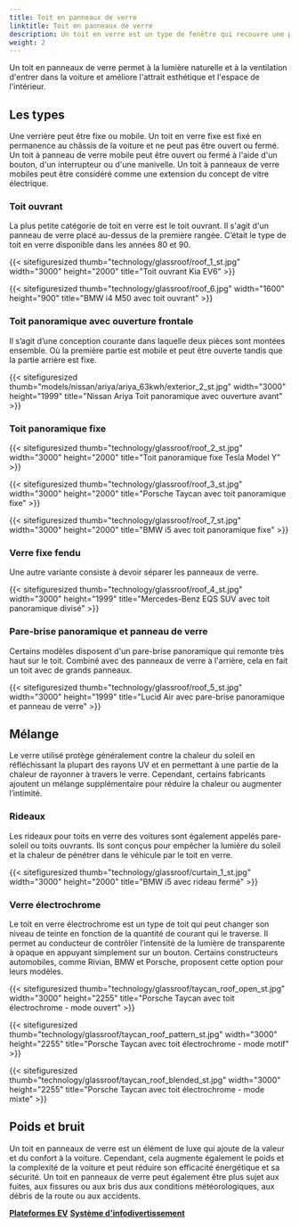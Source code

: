 ```yaml
---
title: Toit en panneaux de verre
linktitle: Toit en panneaux de verre
description: Un toit en verre est un type de fenêtre qui recouvre une partie ou la totalité du toit de la voiture. Il est fait de verre feuilleté, semblable aux pare-brise.
weight: 2
---
```

<!-- markdownlint-disable MD033 -->

Un toit en panneaux de verre permet à la lumière naturelle et à la ventilation d'entrer dans la voiture et améliore l'attrait esthétique et l'espace de l'intérieur.

## Les types

Une verrière peut être fixe ou mobile. Un toit en verre fixe est fixé en permanence au châssis de la voiture et ne peut pas être ouvert ou fermé. Un toit à panneau de verre mobile peut être ouvert ou fermé à l'aide d'un bouton, d'un interrupteur ou d'une manivelle. Un toit à panneaux de verre mobiles peut être considéré comme une extension du concept de vitre électrique.

### Toit ouvrant

La plus petite catégorie de toit en verre est le toit ouvrant. Il s'agit d'un panneau de verre placé au-dessus de la première rangée. C’était le type de toit en verre disponible dans les années 80 et 90.

{{< sitefiguresized thumb="technology/glassroof/roof_1_st.jpg" width="3000" height="2000" title="Toit ouvrant Kia EV6" >}}

{{< sitefiguresized thumb="technology/glassroof/roof_6.jpg" width="1600" height="900" title="BMW i4 M50 avec toit ouvrant" >}}

### Toit panoramique avec ouverture frontale

Il s’agit d’une conception courante dans laquelle deux pièces sont montées ensemble. Où la première partie est mobile et peut être ouverte tandis que la partie arrière est fixe.

{{< sitefiguresized thumb="models/nissan/ariya/ariya_63kwh/exterior_2_st.jpg" width="3000" height="1999" title="Nissan Ariya Toit panoramique avec ouverture avant" >}}

### Toit panoramique fixe

{{< sitefiguresized thumb="technology/glassroof/roof_2_st.jpg" width="3000" height="2000" title="Toit panoramique fixe Tesla Model Y" >}}

{{< sitefiguresized thumb="technology/glassroof/roof_3_st.jpg" width="3000" height="2000" title="Porsche Taycan avec toit panoramique fixe" >}}

{{< sitefiguresized thumb="technology/glassroof/roof_7_st.jpg" width="3000" height="2000" title="BMW i5 avec toit panoramique fixe" >}}

### Verre fixe fendu

Une autre variante consiste à devoir séparer les panneaux de verre.

{{< sitefiguresized thumb="technology/glassroof/roof_4_st.jpg" width="3000" height="1999" title="Mercedes-Benz EQS SUV avec toit panoramique divisé" >}}

### Pare-brise panoramique et panneau de verre

Certains modèles disposent d'un pare-brise panoramique qui remonte très haut sur le toit. Combiné avec des panneaux de verre à l'arrière, cela en fait un toit avec de grands panneaux.

{{< sitefiguresized thumb="technology/glassroof/roof_5_st.jpg" width="3000" height="1999" title="Lucid Air avec pare-brise panoramique et panneau de verre" >}}

## Mélange

Le verre utilisé protège généralement contre la chaleur du soleil en réfléchissant la plupart des rayons UV et en permettant à une partie de la chaleur de rayonner à travers le verre. Cependant, certains fabricants ajoutent un mélange supplémentaire pour réduire la chaleur ou augmenter l’intimité.

### Rideaux

Les rideaux pour toits en verre des voitures sont également appelés pare-soleil ou toits ouvrants. Ils sont conçus pour empêcher la lumière du soleil et la chaleur de pénétrer dans le véhicule par le toit en verre.

{{< sitefiguresized thumb="technology/glassroof/curtain_1_st.jpg" width="3000" height="2000" title="BMW i5 avec rideau fermé" >}}

### Verre électrochrome

Le toit en verre électrochrome est un type de toit qui peut changer son niveau de teinte en fonction de la quantité de courant qui le traverse. Il permet au conducteur de contrôler l’intensité de la lumière de transparente à opaque en appuyant simplement sur un bouton. Certains constructeurs automobiles, comme Rivian, BMW et Porsche, proposent cette option pour leurs modèles.

{{< sitefiguresized thumb="technology/glassroof/taycan_roof_open_st.jpg" width="3000" height="2255" title="Porsche Taycan avec toit électrochrome - mode ouvert" >}}

{{< sitefiguresized thumb="technology/glassroof/taycan_roof_pattern_st.jpg" width="3000" height="2255" title="Porsche Taycan avec toit électrochrome - mode motif" >}}

{{< sitefiguresized thumb="technology/glassroof/taycan_roof_blended_st.jpg" width="3000" height="2255" title="Porsche Taycan avec toit électrochrome - mode mixte" >}}

## Poids et bruit

Un toit en panneaux de verre est un élément de luxe qui ajoute de la valeur et du confort à
la voiture. Cependant, cela augmente également le poids et la complexité de la voiture et peut réduire son efficacité énergétique et sa sécurité. Un toit en panneaux de verre peut également être plus sujet aux fuites, aux fissures ou aux bris dus aux conditions météorologiques, aux débris de la route ou aux accidents.

<div class="mt-3 mb-3">
     <a href="../platforms/" class="text-decoration-none text-black"><strong><i class="bi-arrow-left"></i> Plateformes EV</strong></a>
     <a href="../infotainment/" class="text-decoration-none text-black float-end"><strong>Système d'infodivertissement <i class="bi-arrow-right"></i></strong></a>
</div>